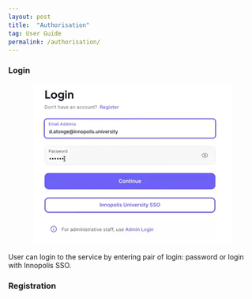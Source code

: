 ```yaml
---
layout: post
title:  "Authorisation"
tag: User Guide
permalink: /authorisation/
---
```

### Login

<p align='center'>
<img src="/assets/login-form.png" alt="Login Form" width="400"/>
</p>

User can login to the service by entering pair of login: password or login with Innopolis SSO.

### Registration